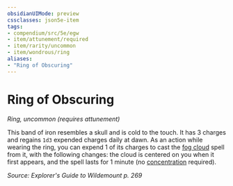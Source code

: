 ```yaml
---
obsidianUIMode: preview
cssclasses: json5e-item
tags:
- compendium/src/5e/egw
- item/attunement/required
- item/rarity/uncommon
- item/wondrous/ring
aliases: 
- "Ring of Obscuring"
---
```

# Ring of Obscuring
*Ring, uncommon (requires attunement)*  


This band of iron resembles a skull and is cold to the touch. It has 3 charges and regains `1d3` expended charges daily at dawn. As an action while wearing the ring, you can expend 1 of its charges to cast the [fog cloud](Mechanics/spells/fog-cloud.md) spell from it, with the following changes: the cloud is centered on you when it first appears, and the spell lasts for 1 minute (no [concentration](Mechanics/Rules/conditions.md#Concentration) required).

*Source: Explorer's Guide to Wildemount p. 269*